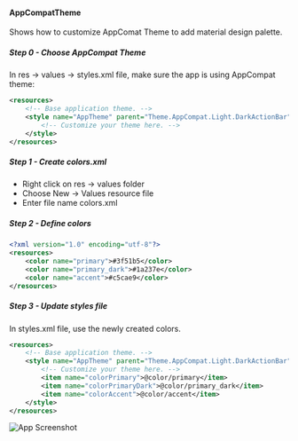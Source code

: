 #### AppCompatTheme
Shows how to customize AppComat Theme to add material design palette.

##### Step 0 - Choose AppCompat Theme
In res -> values -> styles.xml file, make sure the app is using AppCompat theme:

```xml
<resources>
    <!-- Base application theme. -->
    <style name="AppTheme" parent="Theme.AppCompat.Light.DarkActionBar">
        <!-- Customize your theme here. -->
    </style>
</resources>
```

##### Step 1 - Create colors.xml
- Right click on res -> values folder
- Choose New -> Values resource file
- Enter file name colors.xml

##### Step 2 - Define colors
```xml
<?xml version="1.0" encoding="utf-8"?>
<resources>
    <color name="primary">#3f51b5</color>
    <color name="primary_dark">#1a237e</color>
    <color name="accent">#c5cae9</color>
</resources>
```

##### Step 3 - Update styles file
In styles.xml file, use the newly created colors.

```xml
<resources>
    <!-- Base application theme. -->
    <style name="AppTheme" parent="Theme.AppCompat.Light.DarkActionBar">
        <!-- Customize your theme here. -->
        <item name="colorPrimary">@color/primary</item>
        <item name="colorPrimaryDark">@color/primary_dark</item>
        <item name="colorAccent">@color/accent</item>
    </style>
</resources>
```

![App Screenshot](http://i.imgur.com/WeGcFSn.png)